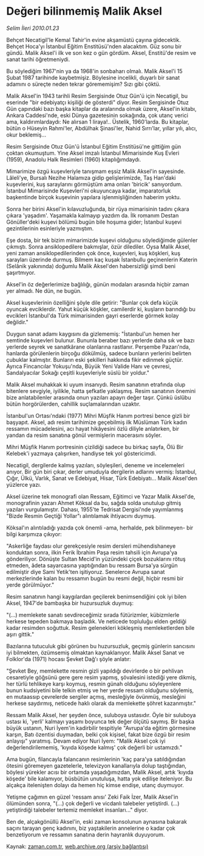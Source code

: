 # Değeri bilinmemiş Malik Aksel

*Selim İleri 2010.01.23*

<tr><td class="metin" colspan="2" style="padding-top: 20px; padding-left: 5px; ">Behçet Necatigil'le Kemal Tahir'in evine akşamüstü çayına gidecektik. Behçet Hoca'yı İstanbul Eğitim Enstitüsü'nden alacaktım. Güz sonu bir gündü. Malik Aksel'i ilk ve son kez o gün gördüm. Aksel, Enstitü'de resim ve sanat tarihi öğretmeniydi.</td></tr><tr><td class="metin" colspan="2" style="padding-top: 20px; padding-left: 5px; "><p>Bu söylediğim 1967'nin ya da 1968'in sonbaharı olmalı. Malik Aksel'i 15 Şubat 1987 tarihinde kaybetmişiz. Böylesine incelikli, duyarlı bir sanat adamını o süreçte neden tekrar görememişim? Sızı gibi çöktü.
<p>Malik Aksel'in 1943 tarihli Resim Sergisinde Otuz Gün'ü için Necatigil, bu eserinde "bir edebiyatçı kişiliği de gösterdi" diyor. Resim Sergisinde Otuz Gün çapındaki bazı başka kitaplar da aralarında olmak üzere, Aksel'in kitabı, Ankara Caddesi'nde, eski Dünya gazetesinin sokağında, çok utanç verici ama, kaldırımlardaydı: Ne alırsan 1 liraya!.. Üstelik, 1960'larda. Bu kitaplar, bütün o Hüseyin Rahmi'ler, Abdülhak Şinasi'ler, Nahid Sırrı'lar, yıllar yılı, alıcı, okur beklemiş...
<p>Resim Sergisinde Otuz Gün'ü İstanbul Eğitim Enstitüsü'ne gittiğim gün çoktan okumuştum. Yine Aksel imzalı İstanbul Mimarisinde Kuş Evleri (1959), Anadolu Halk Resimleri (1960) kitaplığımdaydı.
<p>Mimarimize özgü kuşevleriyle tanışmam eşsiz Malik Aksel'in sayesinde. Lâleli'ye, Bursalı Nezihe Halamıza gidip gelişlerimizde, Taş Han'daki kuşevlerini, kuş saraylarını görmüştüm ama onları 'biricik' sanıyordum. İstanbul Mimarisinde Kuşevleri'ni okuyuncaya kadar, imparatorluk başkentinde birçok kuşevinin yapılara işlenmişliğinden haberim yoktu.
<p>Sonra her birini Aksel'in kılavuzluğunda, bir rüya mimarisinin tadını çıkara çıkara 'yaşadım'. Yaşamakla kalmayıp yazdım da. İlk romanım Destan Gönüller'deki kuşevi bölümü bugün bile hoşuma gider; İstanbul kuşevi gezintilerinin esinleriyle yazmıştım.
<p>Eşe dosta, bir tek bizim mimarimizde kuşevi olduğunu söylediğimde gülenler çıkmıştı. Sonra ansiklopedilere bakmışlar, özür dilediler. Oysa Malik Aksel, yeni zaman ansiklopedilerinden çok önce, kuşevleri, kuş köşkleri, kuş sarayları üzerinde durmuş. Bilmem kaç kuşak İstanbullu geçinenlerin Katerin (Selânik yakınında) doğumlu Malik Aksel'den habersizliği şimdi beni şaşırtmıyor.
<p>Aksel'in öz değerlerimize bağlılığı, günün modaları arasında hiçbir zaman yer almadı. Ne dün, ne bugün.
<p>Aksel kuşevlerinin özelliğini şöyle dile getirir: "Bunlar çok defa küçük oyuncak evciklerdir. Yahut küçük köşkler, camilerdir ki, kuşların barındığı bu evcikleri İstanbul'da Türk mimarisinden gayri eserlerde görmek kolay değildir."
<p>Duygun sanat adamı kaygısını da gizlememiş: "İstanbul'un hemen her semtinde kuşevleri bulunur. Bununla beraber bazı yerlerde daha sık ve bazı yerlerde seyrek ve sanatkârane olanlarına rastlanır. Perşembe Pazarı'nda, hanlarda görülenlerin birçoğu dökülmüş, sadece bunların yerlerini belirten çubuklar kalmıştır. Bunların eski şekilleri hakkında fikir edinmek güçtür. Ayrıca Fincancılar Yokuşu'nda, Büyük Yeni Valide Hanı ve çevresi, Sandalyacılar Sokağı çeşitli kuşevleriyle süslü bir yoldur."
<p>Malik Aksel muhakkak ki uyum insanıydı. Resim sanatının etrafında olup bitenlere sevgiyle, iyilikle, hatta şefkatle yaklaşmış. Resim sanatının önemini bize anlatabilenler arasında onun yazıları apayrı değer taşır. Çünkü üslûbu bütün horgörülerden, cahillik suçlamalarından uzaktır.
<p>İstanbul'un Ortası'ndaki (1977) Mihri Müşfik Hanım portresi bence gizli bir başyapıt. Aksel, adı resim tarihimize geçebilmiş ilk Müslüman Türk kadın ressamın mücadelesini, acı hayat hikâyesini özlü diliyle anlatırken, bir yandan da resim sanatına gönül vermişlerin macerasını söyler.
<p>Mihri Müşfik Hanım portresinin çizildiği sadece bu birkaç sayfa, Ölü Bir Kelebek'i yazmaya çalışırken, handiyse tek yol göstericimdi.
<p>Necatigil, dergilerde kalmış yazıları, söyleşileri, deneme ve incelemeleri anıyor. Bir gün biri çıkar, derler umuduyla dergilerin adlarını vermiş: İstanbul, Çığır, Ülkü, Varlık, Sanat ve Edebiyat, Hisar, Türk Edebiyatı... Malik Aksel'den yüzlerce yazı.
<p>Aksel üzerine tek monografi olan Ressam, Eğitimci ve Yazar Malik Aksel'de, monografinin yazarı Ahmet Köksal da bu, sağda solda unutulup gitmiş yazıları vurgulamıştır. Dahası, 1955'te Tedrisat Dergisi'nde yayımlanmış "Bizde Resmin Geçtiği Yollar"ı alıntılamak ihtiyacını duymuş.
<p>Köksal'ın alıntıladığı yazıda çok önemli -ama, herhalde, pek bilinmeyen- bir bilgi karşımıza çıkıyor:
<p>"Askerliğe faydası olur gerekçesiyle resim dersleri mühendishaneye konduktan sonra, ilkin Ferik İbrahim Paşa resim tahsili için Avrupa'ya gönderiliyor. Dönüşte Sultan Mecid'in yüzündeki çiçek bozuklarını rötuş etmeden, âdeta sayarcasına yaptığından bu ressam Bursa'ya sürgün edilmiştir diye Sami Yetik'ten işitiyoruz. Senelerce Avrupa sanat merkezlerinde kalan bu ressamın bugün bu resmi değil, hiçbir resmi bir yerde görülmüyor."
<p>Resim sanatının hangi kaygılardan geçilerek benimsendiğini çok iyi bilen Aksel, 1947'de bambaşka bir huzursuzluk duymuş:
<p>"(...) memlekete sanatı sevdireceğimiz sırada fütürizmler, kübizmlerle herkese tepeden bakmaya başladık. Ve neticede topluluğu elden geldiği kadar resimden soğuttuk. Resim gelenekleri kökleşmiş memleketlerden bile aşırı gittik."
<p>Bazılarına tutuculuk gibi görünen bu huzursuzluk, geçmiş günlerin sancısını iyi bilmekten, özümsemiş olmaktan kaynaklanıyor. Malik Aksel Sanat ve Folklor'da (1971) hocası Şevket Dağ'ı şöyle anlatır:
<p>"Şevket Bey, memlekette resmin gizli yapıldığı devirlerde o bir pehlivan cesaretiyle göğsünü gere gere resim yapmış, şövalesini istediği yere dikmiş, her türlü tehlikeye karşı koymuş, resmin günah olduğunu söyleyenlere bunun kudsiyetini bile telkin etmiş ve her yerde ressam olduğunu söylemiş, en mutaassıp çevrelerde sergiler açmış, mesleğiyle övünmüş, mesleğini herkese saydırmış, neticede haklı olarak da memlekette şöhret kazanmıştır."
<p>Ressam Malik Aksel, her şeyden önce, suluboya ustasıdır. Öyle bir suluboya ustası ki, 'yerli' kalmayı yaşamı boyunca tek değer ölçütü saymış. Bir başka büyük ustanın, Nuri İyem'in kadirbilir tespitiyle "Avrupa'da eğitim görmesine karşın, Batı özentisi duymadan, belki çok kişisel, fakat bize özgü bir resim anlayışı" yaratmış. Devam ediyor Nuri İyem: "Malik Aksel çok iyi değerlendirilememiş, 'kıyıda köşede kalmış' çok değerli bir ustamızdı."
<p>Ama bugün, filancayla falancanın resimlerinin 'kaç para'ya satıldığından ötesini göremeyen gazetelerle, televizyon kanallarıyla dolup taştığından, böylesi yürekler acısı bir ortamda yaşadığımızdan, Malik Aksel, artık 'kıyıda köşede' bile kalamıyor, büsbütün unutuluşa, hatta yok edilişe iteleniyor. Bu alçakça itelenişten dolayı da hemen hiç kimse endişe, utanç duymuyor.
<p>Yetişme çağımın en güzel 'ressam anısı' Zeki Faik İzer, Malik Aksel'in ölümünden sonra, "(...) çok değerli ve vicdanlı talebeler yetiştirdi. (...) yetiştirdiği talebeler tertemiz memleket insanları..." diyor.
<p>Ben de, alçakgönüllü Aksel'in, eski zaman konsolunun aynasına bakarak saçını tarayan genç kadınını, biz yaştakilerin annelerine o kadar çok benzetiyorum ve ressamın sanatına derin hayranlık duyuyorum.<br/></p></p></p></p></p></p></p></p></p></p></p></p></p></p></p></p></p></p></p></p></p></p></p></p></td></tr>

Kaynak: [zaman.com.tr](http://zaman.com.tr/yazar.do?yazino=943412), [web.archive.org (arşiv bağlantısı)](http://web.archive.org/web/20100128181839/http://www.zaman.com.tr:80/yazar.do?yazino=943412)
